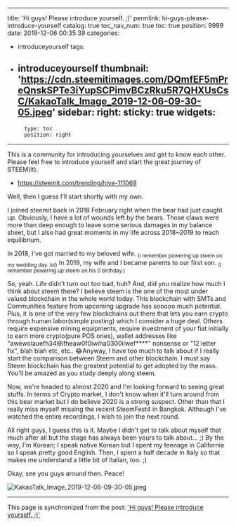
---
title: 'Hi guys! Please introduce yourself. ;)'
permlink: hi-guys-please-introduce-yourself
catalog: true
toc_nav_num: true
toc: true
position: 9999
date: 2019-12-06 00:35:39
categories:
- introduceyourself
tags:
- introduceyourself
thumbnail: 'https://cdn.steemitimages.com/DQmfEF5mPreQnskSPTe3iYupSCPimvBCzRku5R7QHXUsCsC/KakaoTalk_Image_2019-12-06-09-30-05.jpeg'
sidebar:
    right:
        sticky: true
widgets:
    -
        type: toc
        position: right
---


This is a community for introducing yourselves and get to know each other. Please feel free to introduce yourself and start the great journey of STEEM(it).

* https://steemit.com/trending/hive-111069

Well, then I guess I'll start shortly with my own.

I joined steemit back in 2018 February right when the bear had just caught up. Obviously, I have a lot of wounds left by the bears. Those claws were more than deep enough to leave some serious damages in my balance sheet, but I also had great moments in my life across 2018~2019 to reach equilibrium. 

In 2018, I've got married to my beloved wife. <sub>(I remember powering up steem on my wedding day. lol)</sub>
In 2019, my wife and I became parents to our first son. <sub>(I remember powering up steem on his 0 birthday.)</sub>

So, yeah. Life didn't turn out too bad, huh? And, did you realize how much I think about steem there? I believe steem is the one of the most under valued blockchain in the whole world today. This blockchain with SMTs and Communities feature from upcoming upgrade has sooooo much potential. Plus, it is one of the very few blockchains out there that lets you earn crypto through human labor(simple posting) which I consider a huge deal. Others require expensive mining equipments, require investment of your fiat initially to earn more crypto(pure POS ones), wallet addresses like "awewoiauefh34i9ifheaw0f0iwiha0300iiwef****" nonsense or "12 letter fix", blah blah etc, etc.. 😂Anyway, I have too much to talk about if I really start the comparison between Steem and other blockchain. I must say Steem blockchain has the greatest potential to get adopted by the mass. You'll be amazed as you study deeply along steem.

Now, we're headed to almost 2020 and I'm looking forward to seeing great stuffs. In terms of Crypto market, I don't know when it'll turn around from this bear market but I do believe 2020 is a strong suspect. Other than that I really miss myself missing the recent SteemFest4 in Bangkok. Although I've watched the entire recordings, I wish to join the next round. 

All right guys, I guess this is it. Maybe I didn't get to talk about myself that much after all but the stage has always been yours to talk about... ;) By the way, I'm Korean; I speak native Korean but I spent my teenage in California so I speak pretty good English. Then, I spent a half decade in Italy so that makes me understand a little bit of Italian, too. ;)

Okay, see you guys around then. Peace!

![KakaoTalk_Image_2019-12-06-09-30-05.jpeg](https://cdn.steemitimages.com/DQmfEF5mPreQnskSPTe3iYupSCPimvBCzRku5R7QHXUsCsC/KakaoTalk_Image_2019-12-06-09-30-05.jpeg)

- - -

This page is synchronized from the post: ['Hi guys! Please introduce yourself. ;)'](https://steemit.com/@jaydih/hi-guys-please-introduce-yourself)
